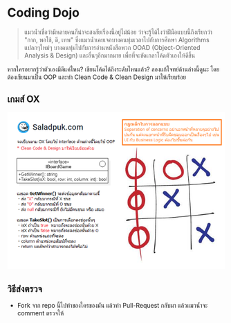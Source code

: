 # Coding Dojo
> แมวน้ำเชื่อว่ามีหลายคนก็น่าจะสงสัยเรื่องนี้อยู่ไม่น้อย ว่าจะรู้ได้ไงว่าฝีมือแบบนี้ถึงเรียกว่า "กาก, พอใช้, ดี, เทพ" ซึ่งแมวน้ำเคยเจอบางคนทุ่มเวลาไปกับการศึกษา Algorithms แปลกๆใหม่ๆ บางคนทุ่มไปกับการอ่านหนังสือพวก OOAD (Object-Oriented Analysis & Design) และอื่นๆอีกมากมาย เพื่อที่จะขัดเกลาโค้ดตัวเองให้ดีขึ้น

หากใครอยากรู้ว่าตัวเองมีดีแค่ไหน? เขียนโค้ดได้ถึงระดับไหนแล้ว? ลองแก้โจทย์ด้านล่างนี้ดูนะ โดยต้องเขียนมาเป็น OOP และทำ Clean Code & Clean Design มาให้เรียบร้อย

## เกมส์ OX
![img](assets/quiz02.png)

## วิธีส่งตรวจ
* Fork จาก repo นี้ไปทำของใครของมัน แล้วทำ Pull-Request กลับมา แล้วแมวน้ำจะ comment ตรวจให้
